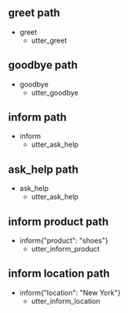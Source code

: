 ## greet path
* greet
  - utter_greet

## goodbye path
* goodbye
  - utter_goodbye

## inform path
* inform
  - utter_ask_help

## ask_help path
* ask_help
  - utter_ask_help

## inform product path
* inform{"product": "shoes"}
  - utter_inform_product

## inform location path
* inform{"location": "New York"}
  - utter_inform_location
